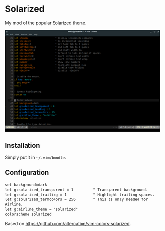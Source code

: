 # Solarized

My mod of the popular Solarized theme.

![Screenshot](screenshot.png)

## Installation

Simply put it in `~/.vim/bundle`.

## Configuration

``` vim
set background=dark
let g:solarized_transparent = 1         " Transparent background.
let g:solarized_trailing = 1            " Highlight trailing spaces.
let g:solarized_termcolors = 256        " This is only needed for Airline.
let g:airline_theme = "solarized"
colorscheme solarized
```

Based on https://github.com/altercation/vim-colors-solarized.
